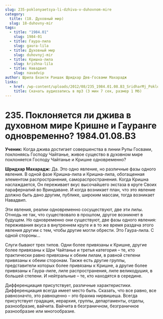 ```yaml
---
slug: 235-poklonyaetsya-li-dzhiva-v-duhovnom-mire
category:
  title: (18. Духовный мир)
  slug: 18-duhovny-mir
tags:
  - title: "1984.01"
    slug: 1984-01
  - title: Гаура-лила
    slug: gaura-lila
  - title: Духовный мир
    slug: duhovnyj-mir
  - title: Кришна-лила
    slug: krishna-lila
  - title: Навадвип
    slug: navadvip
author: Шрила Бхакти Ракшак Шридхар Дев-Госвами Махарадж
links:
  - href: /wp-content/uploads/2012/08/235_1984.01.08.B3_SridharMj_Poklonyayetsya_li_djiva_v_duhovnom_mire_Krishne_i_Gaurange_odnovremenno.mp3
    title: Скачать аудиозапись в mp3 (3 мин 7 сек, размер 1 Мб)
---
```


# 235. Поклоняется ли джива в духовном мире Кришне и Гауранге одновременно? 1984.01.08.B3

**Ученик:** Когда джива достигает совершенства в линии Рупы Госвами, поклоняясь Господу Чайтанье, живое существо в духовном мире поклоняется Господу Чайтанье и Кришне одновременно?

**Шридхар Махарадж:** Да. Это одно явление, но различные фазы одного явления. В одной фазе Кришна-лила и Кришна-лила, обогащенная элементом распространения, самораспространения. Когда Кришна наслаждается, Он переживает вкус высочайшего экстаза в круге Своих параферналий во Вриндаване. И когда возникает план, что это явление должно быть дано другим, публике, широким массам, тогда возникает Навадвип.

Эти явления, реалии одновременно сосуществуют, две эти лилы. Отнюдь не так, что существовало в прошлом, другое возникнет в будущем. Но одновременно они существуют, две фазы одного явления: переживания вкуса в внутреннем круге и в то же время раздача этого явления другим с тем, чтобы другие могли обрести. Это Гаура-лила. С одной стороны…

Слуги бывают трех типов. Одни более привязаны к Кришне, другие более привязаны к Шри Чайтанье и третья категория – те, кто практически равно привязаны к обеим лилам, в равной степени привязаны к обеим сторонам. Также есть другие группы, представители которых более привязаны к Кришне, а другие более привязаны к Гаура-лиле, лиле распространения, лиле великодушия, в большей степени. И нейтральные – те, кто находятся в середине.

Дифференциация присутствует, различные характеристики. Дифференциация всегда имеет место быть. Сказать, что все равно, все равнозначто, это равноценно – это брахма нирвишеша. Всегда присутствует градация, иерархия, группы, департаменты, отделы, разнообразие, вайчита. Вайчита в безграничном, безграничное разнообразие или многообразие.

